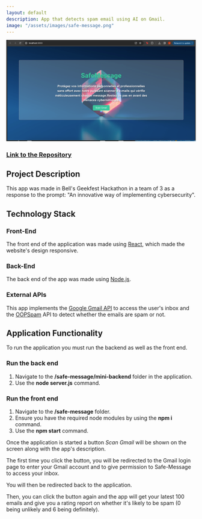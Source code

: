 ```yaml
---
layout: default
description: App that detects spam email using AI on Gmail.
image: "/assets/images/safe-message.png"
---
```


![](/assets/images/safe-message.png)

### [Link to the Repository](https://github.com/Josed0912/Hackathon-Safe-Message.git)

## **Project Description**

This app was made in Bell's Geekfest Hackathon in a team of 3 as a response to the prompt: "An innovative way of implementing cybersecurity".

## **Technology Stack**

### Front-End 

The front end of the application was made using [React](https://react.dev/), which made the website's design responsive.

### Back-End

The back end of the app was made using [Node.js](https://nodejs.org/en/).

### External APIs

This app implements the [Google Gmail API](https://developers.google.com/gmail/api/guides) to access the user's inbox and the [OOPSpam](https://www.oopspam.com/) API to detect whether the emails are spam or not.

## **Application Functionality**

To run the application you must run the backend as well as the front end.

### Run the back end

1. Navigate to the **/safe-message/mini-backend** folder in the application.
2. Use the **node server.js** command.

### Run the front end

1. Navigate to the **/safe-message** folder.
2. Ensure you have the required node modules by using the **npm i** command.
3. Use the **npm start** command. 

Once the application is started a button *Scan Gmail* will be shown on the screen along with the app's description.

The first time you click the button, you will be redirected to the Gmail login page to enter your Gmail account and to give permission to Safe-Message to access your inbox.

You will then be redirected back to the application.

Then, you can click the button again and the app will get your latest 100 emails and give you a rating report on whether it's likely to be spam (0 being unlikely and 6 being definitely).



